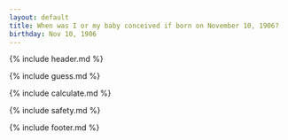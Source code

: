 ```yaml
---
layout: default
title: When was I or my baby conceived if born on November 10, 1906?
birthday: Nov 10, 1906
---
```


{% include header.md %}

{% include guess.md %}

{% include calculate.md %}

{% include safety.md %}

{% include footer.md %}



